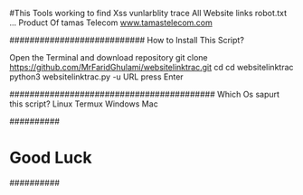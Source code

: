 #This Tools working to find Xss vunlarblity trace All Website links robot.txt ...
Product Of tamas Telecom       www.tamastelecom.com

###########################
How to Install This Script?

Open the Terminal and download repository 
git clone https://github.com/MrFaridGhulami/websitelinktrac.git
cd cd websitelinktrac
python3 websitelinktrac.py -u URL
press Enter

#########################################
Which Os sapurt this script?
Linux
Termux
Windows
Mac


  ##########
# Good Luck #
  ##########
